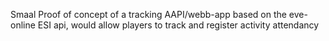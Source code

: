 Smaal Proof of concept of a tracking AAPI/webb-app based on the eve-online ESI api, would allow players to track and register activity attendancy
